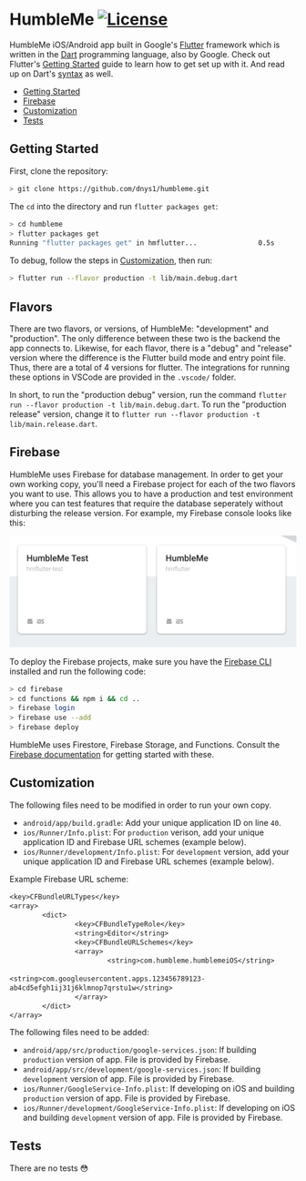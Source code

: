 # HumbleMe [![License](https://img.shields.io/badge/License-BSD%203--Clause-blue.svg)](https://opensource.org/licenses/BSD-3-Clause)

HumbleMe iOS/Android app built in Google's [Flutter](https://flutter.io/) framework which is written in the [Dart](https://www.dartlang.org/) programming language, also by Google. Check out Flutter's [Getting Started](https://flutter.io/get-started/install/) guide
to learn how to get set up with it. And read up on Dart's [syntax](https://www.dartlang.org/guides/language/language-tour) as well.

- [Getting Started](#getting-started)
- [Firebase](#firebase)
- [Customization](#customization)
- [Tests](#tests)

## Getting Started

First, clone the repository:

```bash
> git clone https://github.com/dnys1/humbleme.git
```

The `cd` into the directory and run `flutter packages get`:

```bash
> cd humbleme
> flutter packages get
Running "flutter packages get" in hmflutter...               0.5s
```

To debug, follow the steps in [Customization](#customization), then run:

```bash
> flutter run --flavor production -t lib/main.debug.dart
```

## Flavors

There are two flavors, or versions, of HumbleMe: "development" and "production". The only difference between these two is the backend the app connects to. Likewise, for each flavor, there is a "debug" and "release" version where the difference is the Flutter build mode and entry point file. Thus, there are a total of 4 versions for flutter. The integrations for running these options in VSCode are provided in the `.vscode/` folder.

In short, to run the "production debug" version, run the command `flutter run --flavor production -t lib/main.debug.dart`. To run the "production release" version, change it to `flutter run --flavor production -t lib/main.release.dart`.

## Firebase

HumbleMe uses Firebase for database management. In order to get your own working copy, you'll need a Firebase project for each of the two flavors you want to use. This allows you to have a production and test environment where you can test features that require the database seperately without disturbing the release version. For example, my Firebase console looks like this:

![Firebase projects](screenshots/firebase_projects.png)

To deploy the Firebase projects, make sure you have the [Firebase CLI](https://github.com/firebase/firebase-tools) installed and run the following code:

```sh
> cd firebase
> cd functions && npm i && cd ..
> firebase login
> firebase use --add
> firebase deploy
```

HumbleMe uses Firestore, Firebase Storage, and Functions. Consult the [Firebase documentation](https://firebase.google.com/docs/) for getting started with these.

## Customization

The following files need to be modified in order to run your own copy.

- `android/app/build.gradle`: Add your unique application ID on line `40`.
- `ios/Runner/Info.plist`: For `production` verison, add your unique application ID and Firebase URL schemes (example below).
- `ios/Runner/development/Info.plist`: For `development` version, add your unique application ID and Firebase URL schemes (example below).

Example Firebase URL scheme:

```plist
<key>CFBundleURLTypes</key>
<array>
        <dict>
                <key>CFBundleTypeRole</key>
                <string>Editor</string>
                <key>CFBundleURLSchemes</key>
                <array>
                        <string>com.humbleme.humblemeiOS</string>
                        <string>com.googleusercontent.apps.123456789123-ab4cd5efgh1ij31j6klmnop7qrstu1w</string>
                </array>
        </dict>
</array>
```

The following files need to be added:

- `android/app/src/production/google-services.json`: If building `production` version of app. File is provided by Firebase.
- `android/app/src/development/google-services.json`: If building `development` version of app. File is provided by Firebase.
- `ios/Runner/GoogleService-Info.plist`: If developing on iOS and building `production` version of app. File is provided by Firebase.
- `ios/Runner/development/GoogleService-Info.plist`: If developing on iOS and building `development` version of app. File is provided by Firebase.

## Tests

There are no tests 😳
